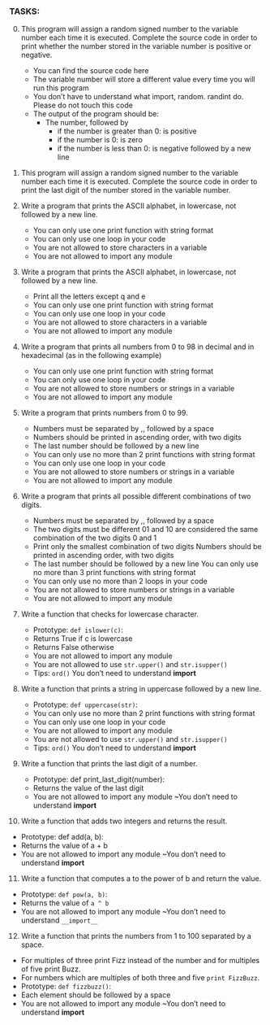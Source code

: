 ### TASKS:
0. This program will assign a random signed number to the variable number each time it is executed. Complete the source code in order to print whether the number stored in the variable number is positive or negative.

    - You can find the source code here
    - The variable number will store a different value every time you will run this program
    - You don’t have to understand what import, random. randint do. Please do not touch this code
    - The output of the program should be:
        - The number, followed by
            - if the number is greater than 0: is positive
            - if the number is 0: is zero
            - if the number is less than 0: is negative
                followed by a new line
1. This program will assign a random signed number to the variable number each time it is executed. Complete the source code in order to print the last digit of the number stored in the variable number.
2. Write a program that prints the ASCII alphabet, in lowercase, not followed by a new line.
    - You can only use one print function with string format
   - You can only use one loop in your code
   - You are not allowed to store characters in a variable
   - You are not allowed to import any module

3. Write a program that prints the ASCII alphabet, in lowercase, not followed by a new line.
   - Print all the letters except q and e
   - You can only use one print function with string format
   - You can only use one loop in your code
   - You are not allowed to store characters in a variable
   - You are not allowed to import any module
4. Write a program that prints all numbers from 0 to 98 in decimal and in hexadecimal (as in the following example)
   - You can only use one print function with string format
   - You can only use one loop in your code
   - You are not allowed to store numbers or strings in a variable
   - You are not allowed to import any module

5. Write a program that prints numbers from 0 to 99.
    - Numbers must be separated by ,, followed by a space
    - Numbers should be printed in ascending order, with two digits
    - The last number should be followed by a new line
    - You can only use no more than 2 print functions with string format
   - You can only use one loop in your code
    - You are not allowed to store numbers or strings in a variable
    - You are not allowed to import any module

6. Write a program that prints all possible different combinations of two digits.
    - Numbers must be separated by ,, followed by a space
    - The two digits must be different
    01 and 10 are considered the same combination of the two digits 0 and 1
   - Print only the smallest combination of two digits
    Numbers should be printed in ascending order, with two digits
   - The last number should be followed by a new line
    You can only use no more than 3 print functions with string format
   - You can only use no more than 2 loops in your code
   - You are not allowed to store numbers or strings in a variable
   - You are not allowed to import any module
7. Write a function that checks for lowercase character.
    - Prototype: `def islower(c)`:
   - Returns True if c is lowercase
   - Returns False otherwise
   - You are not allowed to import any module
   - You are not allowed to use `str.upper()` and `str.isupper()`
   - Tips: `ord()`
You don’t need to understand __import__

8. Write a function that prints a string in uppercase followed by a new line.
   - Prototype: `def uppercase(str)`:
   - You can only use no more than 2 print functions with string format
   - You can only use one loop in your code
   - You are not allowed to import any module
   - You are not allowed to use `str.upper()` and `str.isupper()`
   - Tips: `ord()`
You don’t need to understand __import__

9. Write a function that prints the last digit of a number.
   - Prototype: def print_last_digit(number):
   - Returns the value of the last digit
    - You are not allowed to import any module
~You don’t need to understand __import__

10. Write a function that adds two integers and returns the result.

   - Prototype: def add(a, b):
   - Returns the value of a + b
   - You are not allowed to import any module
~You don’t need to understand __import__

11. Write a function that computes a to the power of b and return the value.

   - Prototype: `def pow(a, b)`:
   - Returns the value of `a ^ b`
   - You are not allowed to import any module
~You don’t need to understand `__import__`

12. Write a function that prints the numbers from 1 to 100 separated by a space.
   - For multiples of three print Fizz instead of the number and for multiples of five print Buzz.
   - For numbers which are multiples of both three and five `print FizzBuzz`.
   - Prototype: `def fizzbuzz()`:
   - Each element should be followed by a space
   - You are not allowed to import any module
~You don’t need to understand __import__
